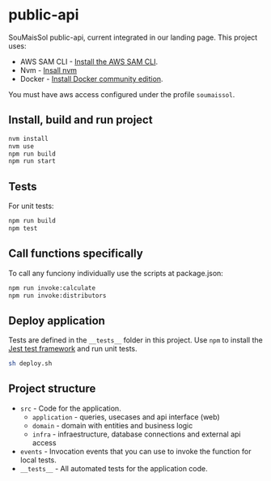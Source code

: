 # public-api

SouMaisSol public-api, current integrated in our landing page. This project uses:

* AWS SAM CLI - [Install the AWS SAM CLI](https://docs.aws.amazon.com/serverless-application-model/latest/developerguide/serverless-sam-cli-install.html).
* Nvm - [Insall nvm](https://github.com/nvm-sh/nvm#installing-and-updating)
* Docker - [Install Docker community edition](https://hub.docker.com/search/?type=edition&offering=community).

You must have aws access configured under the profile `soumaissol`.

## Install, build and run project

```bash
nvm install
nvm use
npm run build
npm run start
```
## Tests

For unit tests:
```bash
npm run build
npm test
```

## Call functions specifically

To call any funciony individually use the scripts at package.json:

```bash
npm run invoke:calculate
npm run invoke:distributors
```

## Deploy application

Tests are defined in the `__tests__` folder in this project. Use `npm` to install the [Jest test framework](https://jestjs.io/) and run unit tests.

```bash
sh deploy.sh
```
## Project structure

- `src` - Code for the application.
  - `application` - queries, usecases and api interface (web)
  - `domain` - domain with entities and business logic
  - `infra` - infraestructure, database connections and external api access
- `events` - Invocation events that you can use to invoke the function for local tests.
- `__tests__` - All automated tests for the application code. 